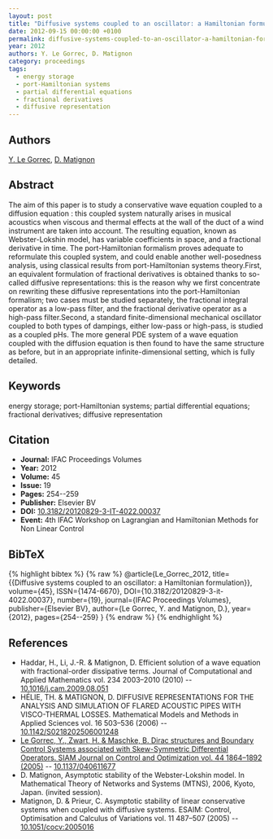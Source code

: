 ```yaml
---
layout: post
title: "Diffusive systems coupled to an oscillator: a Hamiltonian formulation"
date: 2012-09-15 00:00:00 +0100
permalink: diffusive-systems-coupled-to-an-oscillator-a-hamiltonian-formulation
year: 2012
authors: Y. Le Gorrec, D. Matignon
category: proceedings
tags:
  - energy storage
  - port-Hamiltonian systems
  - partial differential equations
  - fractional derivatives
  - diffusive representation
---
```

 
## Authors
[Y. Le Gorrec](authors/yann_le_gorrec), [D. Matignon](authors/denis_matignon)
 
## Abstract
The aim of this paper is to study a conservative wave equation coupled to a diffusion equation : this coupled system naturally arises in musical acoustics when viscous and thermal effects at the wall of the duct of a wind instrument are taken into account. The resulting equation, known as Webster-Lokshin model, has variable coefficients in space, and a fractional derivative in time. The port-Hamiltonian formalism proves adequate to reformulate this coupled system, and could enable another well-posedness analysis, using classical results from port-Hamiltonian systems theory.First, an equivalent formulation of fractional derivatives is obtained thanks to so-called diffusive representations: this is the reason why we first concentrate on rewriting these diffusive representations into the port-Hamiltonian formalism; two cases must be studied separately, the fractional integral operator as a low-pass filter, and the fractional derivative operator as a high-pass filter.Second, a standard finite-dimensional mechanical oscillator coupled to both types of dampings, either low-pass or high-pass, is studied as a coupled pHs. The more general PDE system of a wave equation coupled with the diffusion equation is then found to have the same structure as before, but in an appropriate infinite-dimensional setting, which is fully detailed.
 
## Keywords
energy storage; port-Hamiltonian systems; partial differential equations; fractional derivatives; diffusive representation
 
## Citation
- **Journal:** IFAC Proceedings Volumes
- **Year:** 2012
- **Volume:** 45
- **Issue:** 19
- **Pages:** 254--259
- **Publisher:** Elsevier BV
- **DOI:** [10.3182/20120829-3-IT-4022.00037](https://doi.org/10.3182/20120829-3-IT-4022.00037)
- **Event:** 4th IFAC Workshop on Lagrangian and Hamiltonian Methods for Non Linear Control
 
## BibTeX
{% highlight bibtex %}
{% raw %}
@article{Le_Gorrec_2012,
  title={{Diffusive systems coupled to an oscillator: a Hamiltonian formulation}},
  volume={45},
  ISSN={1474-6670},
  DOI={10.3182/20120829-3-it-4022.00037},
  number={19},
  journal={IFAC Proceedings Volumes},
  publisher={Elsevier BV},
  author={Le Gorrec, Y. and Matignon, D.},
  year={2012},
  pages={254--259}
}
{% endraw %}
{% endhighlight %}
 
## References
- Haddar, H., Li, J.-R. & Matignon, D. Efficient solution of a wave equation with fractional-order dissipative terms. Journal of Computational and Applied Mathematics vol. 234 2003–2010 (2010) -- [10.1016/j.cam.2009.08.051](https://doi.org/10.1016/j.cam.2009.08.051)
- HÉLIE, TH. & MATIGNON, D. DIFFUSIVE REPRESENTATIONS FOR THE ANALYSIS AND SIMULATION OF FLARED ACOUSTIC PIPES WITH VISCO-THERMAL LOSSES. Mathematical Models and Methods in Applied Sciences vol. 16 503–536 (2006) -- [10.1142/S0218202506001248](https://doi.org/10.1142/S0218202506001248)
- [Le Gorrec, Y., Zwart, H. & Maschke, B. Dirac structures and Boundary Control Systems associated with Skew-Symmetric Differential Operators. SIAM Journal on Control and Optimization vol. 44 1864–1892 (2005)](dirac-structures-and-boundary-control-systems-associated-with-skew-symmetric-differential-operators) -- [10.1137/040611677](https://doi.org/10.1137/040611677)
- D. Matignon, Asymptotic stability of the Webster-Lokshin model. In Mathematical Theory of Networks and Systems (MTNS), 2006, Kyoto, Japan. (invited session).
- Matignon, D. & Prieur, C. Asymptotic stability of linear conservative systems when coupled with diffusive systems. ESAIM: Control, Optimisation and Calculus of Variations vol. 11 487–507 (2005) -- [10.1051/cocv:2005016](https://doi.org/10.1051/cocv:2005016)


